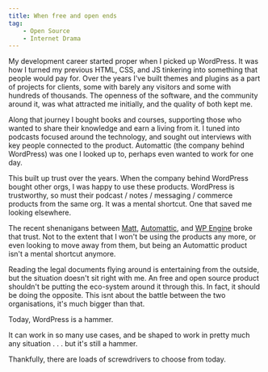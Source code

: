 ```yaml
---
title: When free and open ends
tag:
    - Open Source
    - Internet Drama
---
```


My development career started proper when I picked up WordPress. It was how I turned my previous HTML, CSS, and JS tinkering into something that people would pay for. Over the years I've built themes and plugins as a part of projects for clients, some with barely any visitors and some with hundreds of thousands. The openness of the software, and the community around it, was what attracted me initially, and the quality of both kept me.

Along that journey I bought books and courses, supporting those who wanted to share their knowledge and earn a living from it. I tuned into podcasts focused around the technology, and sought out interviews with key people connected to the product. Automattic (the company behind WordPress) was one I looked up to, perhaps even wanted to work for one day.

This built up trust over the years. When the company behind WordPress bought other orgs, I was happy to use these products. WordPress is trustworthy, so must their podcast / notes / messaging / commerce products from the same org. It was a mental shortcut. One that saved me looking elsewhere.

The recent shenanigans between [Matt](https://arstechnica.com/tech-policy/2024/10/automattic-demanded-web-host-pay-32m-annually-for-using-wordpress-trademark/), [Automattic](https://automattic.com/2024/10/03/meritless/), and [WP Engine](https://wpengine.com/wp-content/uploads/2024/10/Complaint-WP-Engine-v-Automattic-et-al.pdf) broke that trust. Not to the extent that I won't be using the products any more, or even looking to move away from them, but being an Automattic product isn't a mental shortcut anymore. 

Reading the legal documents flying around is entertaining from the outside, but the situation doesn't sit right with me. An free and open source product shouldn't be putting the eco-system around it through this. In fact, it should be doing the opposite. This isnt about the battle between the two organisations, it's much bigger than that.

Today, WordPress is a hammer. 

It can work in so many use cases, and be shaped to work in pretty much any situation . . . but it's still a hammer. 

Thankfully, there are loads of screwdrivers to choose from today.
